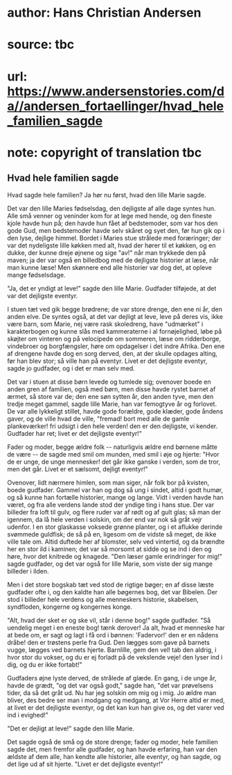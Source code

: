 # author: Hans Christian Andersen
# source: tbc
# url: https://www.andersenstories.com/da//andersen_fortaellinger/hvad_hele_familien_sagde
# note: copyright of translation tbc

## Hvad hele familien sagde 

Hvad sagde hele familien? Ja hør nu først, hvad den lille Marie sagde.

Det var den lille Maries fødselsdag, den dejligste af alle dage syntes
hun. Alle små venner og veninder kom for at lege med hende, og den
fineste kjole havde hun på; den havde hun fået af bedstemoder, som var
hos den gode Gud, men bedstemoder havde selv skåret og syet den, før hun
gik op i den lyse, dejlige himmel. Bordet i Maries stue strålede med
foræringer; der var det nydeligste lille køkken med alt, hvad der hører
til et køkken, og en dukke, der kunne dreje øjnene og sige "av!" når
man trykkede den på maven; ja der var også en billedbog med de dejligste
historier at læse, når man kunne læse! Men skønnere end alle historier
var dog det, at opleve mange fødselsdage.

"Ja, det er yndigt at leve!" sagde den lille Marie. Gudfader
tilføjede, at det var det dejligste eventyr.

I stuen tæt ved gik begge brødrene; de var store drenge, den ene ni år,
den anden elve. De syntes også, at det var dejligt at leve, leve på
deres vis, ikke være barn, som Marie, nej være rask skoledreng, have
"udmærket" i karakterbogen og kunne slås med kammeraterne i al
fornøjelighed, løbe på skøjter om vinteren og på velocipede om sommeren,
læse om ridderborge, vindebroer og borgfængsler, høre om opdagelser i
det indre Afrika. Den ene af drengene havde dog en sorg derved, den, at
der skulle opdages alting, før han blev stor; så ville han på eventyr.
Livet er det dejligste eventyr, sagde jo gudfader, og i det er man selv
med.

Det var i stuen at disse børn levede og tumlede sig; ovenover boede en
anden gren af familien, også med børn, men disse havde rystet barnet af
ærmet, så store var de; den ene søn sytten år, den anden tyve, men den
tredje meget gammel, sagde lille Marie, han var femogtyve år og
forlovet. De var alle lykkeligt stillet, havde gode forældre, gode
klæder, gode åndens gaver, og de ville hvad de ville, "fremad! bort med
alle de gamle plankeværker! fri udsigt i den hele verden! den er den
dejligste, vi kender. Gudfader har ret; livet er det dejligste
eventyr!"

Fader og moder, begge ældre folk -- naturligvis ældre end børnene måtte
de være -- de sagde med smil om munden, med smil i øje og hjerte: "Hvor
de er unge, de unge mennesker! det går ikke ganske i verden, som de
tror, men det går. Livet er et sælsomt, dejligt eventyr!"

Ovenover, lidt nærmere himlen, som man siger, når folk bor på kvisten,
boede gudfader. Gammel var han og dog så ung i sindet, altid i godt
humør, og så kunne han fortælle historier, mange og lange. Vidt i verden
havde han været, og fra alle verdens lande stod der yndige ting i hans
stue. Der var billeder fra loft til gulv, og flere ruder var af rødt og
af gult glas; så man der igennem, da lå hele verden i solskin, om der
end var nok så gråt vejr udenfor. I en stor glaskasse voksede grønne
planter, og i et aflukke derinde svømmede guldfisk; de så på en, ligesom
om de vidste så meget, de ikke ville tale om. Altid duftede her af
blomster, selv ved vintertid, og da brændte her en stor ild i kaminen;
det var så morsomt at sidde og se ind i den og høre, hvor det knitrede
og knagede. "Den læser gamle erindringer for mig!" sagde gudfader, og
det var også for lille Marie, som viste der sig mange billeder i ilden.

Men i det store bogskab tæt ved stod de rigtige bøger; en af disse læste
gudfader ofte i, og den kaldte han alle bøgernes bog, det var Bibelen.
Der stod i billeder hele verdens og alle menneskers historie, skabelsen,
syndfloden, kongerne og kongernes konge.

"Alt, hvad der sket er og ske vil, står i denne bog!" sagde gudfader.
"Så uendelig meget i en eneste bog! tænk derover! Ja alt, hvad et
menneske har at bede om, er sagt og lagt i få ord i bønnen:
'Fadervor!' den er en nådens dråbe! den er trøstens perle fra Gud. Den
lægges som gave på barnets vugge, lægges ved barnets hjerte. Barnlille,
gem den vel! tab den aldrig, i hvor stor du vokser, og du er ej forladt
på de vekslende veje! den lyser ind i dig, og du er ikke fortabt!"

Gudfaders øjne lyste derved, de strålede af glæde. En gang, i de unge
år, havde de grædt, "og det var også godt," sagde han, "det var
prøvelsens tider, da så det gråt ud. Nu har jeg solskin om mig og i mig.
Jo ældre man bliver, des bedre ser man i modgang og medgang, at Vor
Herre altid er med, at livet er det dejligste eventyr, og det kan kun
han give os, og det varer ved ind i evighed!"

"Det er dejligt at leve!" sagde den lille Marie.

Det sagde også de små og de store drenge; fader og moder, hele familien
sagde det, men fremfor alle gudfader, og han havde erfaring, han var den
ældste af dem alle, han kendte alle historier, alle eventyr, og han
sagde, og det lige ud af sit hjerte. "Livet er det dejligste eventyr!"
